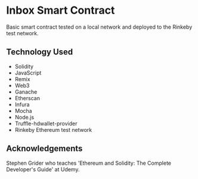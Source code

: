 # Inbox Smart Contract
Basic smart contract tested on a local network and deployed to the Rinkeby test network.

## Technology Used
* Solidity
* JavaScript
* Remix
* Web3
* Ganache
* Etherscan
* Infura
* Mocha
* Node.js
* Truffle-hdwallet-provider
* Rinkeby Ethereum test network

## Acknowledgements
Stephen Grider who teaches 'Ethereum and Solidity: The Complete Developer's Guide' at Udemy.

